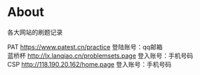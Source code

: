 # About

各大网站的刷题记录

PAT https://www.patest.cn/practice   登陆账号：qq邮箱               
蓝桥杯 http://lx.lanqiao.cn/problemsets.page  登入账号：手机号码            
CSP http://118.190.20.162/home.page  登入账号：手机号码         